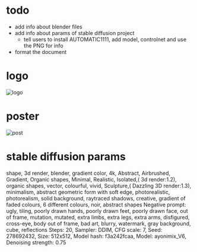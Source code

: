 # todo
- add info about blender files
- add info about params of stable diffusion project 
  - tell users to install AUTOMATIC1111, add model, controlnet and use the PNG for info
- format the document

# logo
![logo](https://github.com/dwyl/app/assets/17494745/36340c58-b802-4d8d-a7ee-b8e2f8f07298)

# poster

![post](https://github.com/dwyl/app/assets/17494745/bbf98db6-ddde-4359-b94e-2c58c24066f8)


# stable diffusion params

shape, 3d render, blender, gradient color, 4k, Abstract, Airbrushed, Gradient, Organic shapes, Minimal, Realistic, Isolated,( 3d render:1.2), organic shapes, vector, colourful, vivid, Sculpture,( Dazzling 3D render:1.3), minimalism, abstract geometric form with soft edge, photorealistic, photorealism, solid background, raytraced shadows, creative, gradient of faded colours, 6 different colours, noir, abstract shapes
Negative prompt: ugly, tiling, poorly drawn hands, poorly drawn feet, poorly drawn face, out of frame, mutation, mutated, extra limbs, extra legs, extra arms, disfigured, cross-eye, body out of frame, bad art, blurry, watermark, gray background, cube, reflections
Steps: 20, Sampler: DDIM, CFG scale: 7, Seed: 278692432, Size: 512x512, Model hash: f3a242fcaa, Model: ayonimix_V6, Denoising strength: 0.75